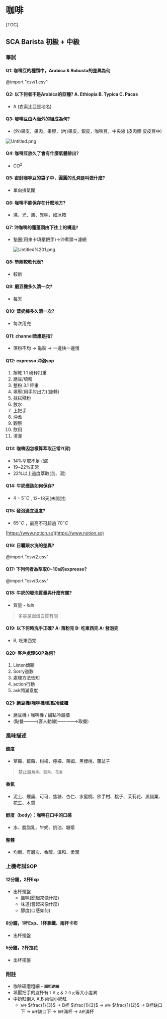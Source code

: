 # 咖啡

[TOC]

## SCA Barista 初級 + 中級

### 筆試

#### Q1: 咖啡豆的種類中，Arabica & Robusta的差異為何

@import "csv/1.csv"

#### Q2: 以下何者不是Arabica的亞種? A. Ethiopia B. Typica C. Pacas

- A (衣索比亞是地名)

#### Q3: 發啡豆由內而外的組成為何?

- (外)果皮，果肉，果膠，(內)果皮，銀皮，咖啡豆，中央線
(皮肉膠 皮皮豆中)

![Untitled.png](images/Untitled.png)

#### Q4: 咖啡豆放久了會有什麼氣體排出?

- $CO^2$

#### Q5: 密封咖啡豆的袋子中，圓圓的孔洞是叫做什麼?

- 單向排氣閥

#### Q6: 咖啡不能保存在什麼地方?

- 濕、光、熱、異味，如冰箱

#### Q7: 沖咖啡的蓮蓬頭由下往上的構造?

- 墊圈(用來卡填壓把手)->沖煮頭->濾網

    ![Untitled%201.png](images/Untitled%201.png)

#### Q8: 墊圈較軟代表?

- 較新

#### Q9: 磨豆機多久清一次?

- 每天

#### Q10: 蒸奶棒多久清一次?

- 每次用完

#### Q11: channel效應是指?

- 落粉不均 -> 龜裂 -> 一邊快一邊慢

#### Q12: expresso 沖泡sop

1. 擦乾
1.1 磅秤扣重
2. 磨豆/填粉
3. 整粉
3.1 秤重
4. 填壓(用手肘出力)(旋轉)
5. 抹拭殘粉
6. 放水
7. 上把手
8. 沖煮
9. 觀察
10. 飲用
11. 清潔

#### Q13: 咖啡因怎樣算萃取正常?(背)

- 14%萃取不足 (酸)
- 19~22%正常
- 22%以上過度萃取(苦、澀)

#### Q14: 牛奶應該如何保存?

- $4 -5^{\circ}C$ , 12~18天(未開封)

#### Q15: 發泡適宜溫度?

- $65^{\circ}C$ ，最高不可超過 $70^{\circ}C$

[https://www.notion.so](https://www.notion.so)

#### Q16: 日曬跟水洗的差異?

@import "csv/2.csv"

#### Q17: 下列何者為萃取0~10s的expresso?

@import "csv/3.csv"

#### Q18: 牛奶的發泡質量與什麼有關?

- 質量 - `脂肪`

> 多寡是跟蛋白質有關
>

#### Q19: 以下何時洗手正確? A: 落粉完 B: 吃東西完 A: 發泡完

- B, 吃東西完

#### Q20: 客戶處理SOP為何?

1. Listen傾聽
2. Sorry道歉
3. 處理方法告知
4. action行動
5. ask問滿意度

#### Q21: 磨豆機/咖啡機/甜點冷藏櫃

- 磨豆機 / 咖啡機 / 甜點冷藏櫃
- (點餐———(客人動線)—————>取餐)

### 風味描述

#### 酸度

- 草莓、藍莓、柑橘、檸檬、萊姆、黑櫻桃、覆盆子

> 禁止說`莓果`、`堅果`、`花香`

#### 香氣

- 泥土、煙熏、可可、焦糖、杏仁、水蜜桃、佛手柑、桃子、茉莉花、黑醋栗、花生、木質

#### 醇度（body）：咖啡在口中的口感

- 水、脫脂乳、牛奶、奶油、糖漿

#### 整體

- 均衡、有層次、香醇、溫和、柔潤

### 上機考試SOP

#### 12分鐘，2杯Exp

- 出杯擺盤
  - 風味(聞起來像什麼)
  - 味道(嘗起來像什麼)
  - 醇度(口感如何)

#### 8分鐘，1杯Exp、1杯拿鐵、兩杯卡布

- 出杯擺盤

#### 5分鐘，2杯拉花

- 出杯擺盤

### 附註

- 咖啡研磨粗細 - **`順粗逆細`**
- 填壓把手的濾杯有`１８ｇ`＆`２０ｇ`等大小差異
- 中奶缸倒入 A,B 兩個小奶缸
  - `A杯` $\frac{1}{3}$ -> B杯 $\frac{1}{2}$ -> `A杯` $\frac{1}{2}$ -> B杯缺口下 -> `A杯`缺口下 -> `B杯`滿杯 -> `A杯`滿杯
